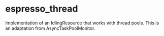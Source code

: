 # espresso_thread
Implementation of an IdlingResource that works with thread pools. This is an adaptation from AsyncTaskPoolMonitor.

